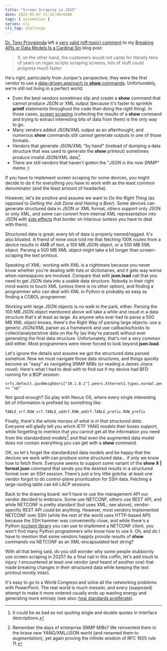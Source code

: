```yaml
---
title: "Screen Scraping in 2025"
date: 2025-05-07 11:32:00+0200
tags: [ automation ]
series: cli
cli_tag: challenge
---
```

[Dr. Tony Przygienda](https://www.linkedin.com/in/dr-tony-przygienda-018501/) left a [very valid (off-topic) comment](https://blog.ipspace.net/2025/04/api-data-model-contract/#2619) to my [Breaking APIs or Data Models Is a Cardinal Sin](/2025/04/api-data-model-contract/#2619) blog post:

> If, on the other hand, the customers would not camp for literally tens of years on regex scripts scraping screens, lots of stuff could progress much faster.

He's right, particularly from Juniper's perspective; they were the first vendor to use a [data-driven approach to **show** commands](https://blog.ipspace.net/2017/12/how-did-netconf-start-on-software-gone/). Unfortunately, we're still not living in a perfect world:
<!--more-->
* Even the best vendors sometimes slip and create a **show** command that cannot produce JSON or XML output (because it's faster to sprinkle **printf** statements throughout the code than doing the right thing). In those cases, [screen scraping](https://blog.ipspace.net/kb/CiscoAutomation/050-scraping/) (collecting the results of a **show** command and trying to extract interesting bits of data from them) is the only way to go.
* Many vendors added JSON/XML output as an afterthought, and numerous **show** commands still cannot generate outputs in one of those formats.
* Vendors that generate JSON/XML "by hand" (instead of dumping a data structure that was used to generate the **show** printout) sometimes produce invalid JSON/XML data[^AWC].
* There are still vendors that haven't gotten the "_JSON is the new SNMP_" memo ;)

[^AWC]: It could be as bad as not quoting single and double quotes in interface descriptions.

If you have to implement screen scraping for some devices, you might decide to do it for everything you have to work with as the least common denominator (and the least amount of headache).

However, let's be positive and assume we want to _Do the Right Thing_ (as opposed to _Getting the Job Done and Having a Beer_). Some devices can generate structured data in JSON or XML format, others support only JSON or only XML, and some can convert from internal XML representation into JSON with [side effects](https://blog.ipspace.net/2021/01/fixing-xml-json-challenges/) that border on hilarious (unless you have to deal with them).

Structured data is great; every bit of data is properly named/tagged. It's also bloated. A friend of mine once told me that fetching 100K routes from a device results in 4MB of text, a 100 MB JSON object, or a 500 MB XML object. Parsing a 500 MB XML object might take a bit longer than screen-scraping the text printout.

Speaking of XML: working with XML is a nightmare because you never know whether you're dealing with lists or dictionaries, and it gets way worse when namespaces are involved. Compare that with **json.load** call that you need to get JSON data into a usable data structure. Nobody in their right mind wants to touch XML (unless there is no other option), and finding a programmer who can deal with XML in Python is probably as easy as finding a COBOL programmer.

Working with large JSON objects is no walk in the park, either. Parsing the 100 MB JSON object mentioned above will take a while and result in a data structure that's at least as large. As anyone who ever had to parse a 500 MB XML object knows, there's the Right Way of parsing large objects: use a generic JSON/XML parser as a framework and use callbacks/hooks to collect/analyze/store data on the fly (as they're parsed) without ever generating the final data structure. Unfortunately, that's not a very common skill either. Most programmers were never forced to look beyond **json.load**.

Let's ignore the details and assume we got the structured data parsed somehow. Now we must navigate those data structures, and things quickly become as "easy" as navigating SNMP MIBs (or reading a James Joyce novel). Here's what I had to deal with to find out if my device had BFD running for a BGP session:

```
vrfs.default.ipv4Neighbors["10.1.0.1"].peers.Ethernet1.types.normal.peerStats["10.1.0.2"].status == "up"
```

Not good enough? Go play with Nexus OS, where every single interesting bit of information is prefixed by something like:

```
TABLE_vrf.ROW_vrf.TABLE_addrf.ROW_addrf.TABLE_prefix.ROW_prefix
```

Finally, there's the whole morass of *what is in that structured data*. Everyone will gladly tell you which IETF YANG models their boxes support, while forgetting to mention that you cannot get all the information you need from the standardized models[^ESM] and that even the augmented data model does not contain everything you can get with a **show** command.

[^ESM]: Remember the days of enterprise SNMP MIBs? We reinvented them in the brave new YANG/XML/JSON world (and renamed them to *augmentation*), yet again proving the infinite wisdom of RFC 1925 rule 11.

OK, so let's forget the standardized data models and be happy that the devices we work with can produce some structured data... if only we know how to fetch them. Everyone seems to support some variant of the **show X | format json** command that sends you the desired results in a structured format over an SSH session. There's just a tiny little gotcha: at least one vendor forgot to do control-plane prioritization for SSH data. Fetching a large routing table can kill LACP sessions.

Back to the drawing board: we'll have to use the management API our vendor decided to embrace. Some use NETCONF, others use REST API, and while NETCONF is pretty standard (but uses XML; see above), vendor-specific REST API could be anything. However, most vendors implemented NETCONF over SSH (while the rest of the world uses HTTP-based API) because the SSH hammer was conveniently close, and while there's a Python [ncclient library](https://github.com/ncclient/ncclient) you can use to implement a NETCONF client, you won't find many Python programmers who know how to use it. Oh, and do I have to mention that some vendors happily provide results of **show** commands via NETCONF as an XML-encapsulated text string?

With all that being said, do you still wonder why some people stubbornly use screen scraping in 2025? As a final nail in this coffin, let's add insult to injury: I encountered at least one vendor (and heard of another one) that made breaking changes in their structured data while keeping the text printout mostly intact.

It's easy to go to a World Congress and solve all the networking problems with PowerPoint. The real world is much messier, and every (supposed) attempt to make it more ordered usually ends up wasting energy and generating more entropy (see also: [how standards proliferate](https://xkcd.com/927/)).

